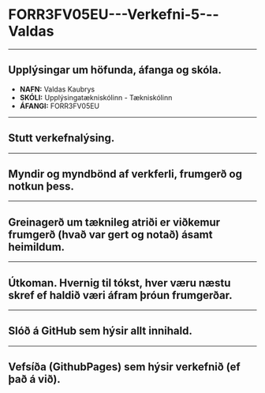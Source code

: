 # FORR3FV05EU---Verkefni-5---Valdas
---
## Upplýsingar um höfunda, áfanga og skóla.
- **NAFN:** Valdas Kaubrys  
- **SKÓLI:** Upplýsingatækniskólinn - Tækniskólinn  
- **ÁFANGI:** FORR3FV05EU  
---
## Stutt verkefnalýsing.

---
## Myndir og myndbönd af verkferli, frumgerð og notkun þess.

---
## Greinagerð um tæknileg atriði er viðkemur frumgerð (hvað var gert og notað) ásamt heimildum.

---
## Útkoman. Hvernig til tókst, hver væru næstu skref ef haldið væri áfram þróun frumgerðar.

---
## Slóð á GitHub sem hýsir allt innihald.

---
## Vefsíða (GithubPages) sem hýsir verkefnið (ef það á við).

